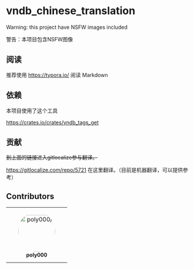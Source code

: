 # vndb_chinese_translation

Warning: this project have NSFW images included

警告：本项目包含NSFW图像

## 阅读

推荐使用 https://typora.io/ 阅读 Markdown

## 依赖

本项目使用了这个工具

https://crates.io/crates/vndb_tags_get

## 贡献

<s>到上面的链接进入gitlocalize参与翻译。</s>

https://gitlocalize.com/repo/5721 在这里翻译。（目前是机器翻译，可以提供参考）

## Contributors

<table>
<tr>
    <td align="center" style="word-wrap: break-word; width: 150.0; height: 150.0">
        <a href=https://github.com/poly000>
            <img src=https://avatars.githubusercontent.com/u/34085039?v=4 width="100;"  style="border-radius:50%;align-items:center;justify-content:center;overflow:hidden;padding-top:10px" alt=poly000/>
            <br />
            <sub style="font-size:14px"><b>poly000</b></sub>
        </a>
    </td>
</tr>
</table>

